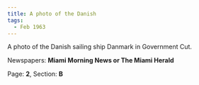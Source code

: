 ```yaml
---  
title: A photo of the Danish  
tags:  
  - Feb 1963  
---  
```

  
A photo of the Danish sailing ship Danmark in Government Cut.  
  
Newspapers: **Miami Morning News or The Miami Herald**  
  
Page: **2**, Section: **B** 
